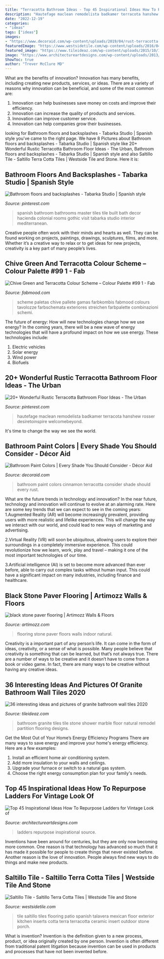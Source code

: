 ```yaml
---
title: "Terracotta Bathroom Ideas - Top 45 Inspirational Ideas How To Repurpose Ladders For Vintage Look Of"
description: "Hautefage maclean remodelista badkamer terracota hanshew rosser desiretoinspire welcomebeyond"
date: "2022-12-19"
categories:
- "ideas"
tags: ["ideas"]
images:
- "https://www.decoraid.com/wp-content/uploads/2019/04/rust-terracotta-bathroom-paint-colors-.jpg"
featuredImage: "https://www.westsidetile.com/wp-content/uploads/2016/04/Saltillo_Tile_Talavera_Inserts.jpg"
featured_image: "https://www.tileideaz.com/wp-content/uploads/2015/10/127.jpg"
image: "https://www.architectureartdesigns.com/wp-content/uploads/2013/12/724.jpg"
ShowToc: true
author: "Trever McClure MD"
---
```



What are the benefits of innovation?
Innovation has many benefits, including creating new products, services, or ideas. There are a variety of reasons why innovation can be beneficial, and some of the most common are: 
1. Innovation can help businesses save money on costs and improve their efficiency.
2. Innovation can increase the quality of products and services.
3. Innovation can improve customer service.
4. Innovation can help companies grow their businesses.

	

		
looking for Bathroom floors and backsplashes - Tabarka Studio | Spanish style you've came to the right page. We have 8 Pictures about Bathroom floors and backsplashes - Tabarka Studio | Spanish style like 20+ Wonderful Rustic Terracotta Bathroom Floor Ideas - The Urban, Bathroom floors and backsplashes - Tabarka Studio | Spanish style and also Saltillo Tile - Saltillo Terra Cotta Tiles | Westside Tile and Stone. Here it is:
		
    
## Bathroom Floors And Backsplashes - Tabarka Studio | Spanish Style

<img loading=lazy src="https://i.pinimg.com/originals/2e/82/a3/2e82a36c393e76ee19b07a2f349e9545.jpg" onerror="this.onerror=null;this.src='https://tse2.mm.bing.net/th?id=OIP.L40bJqZ-vRoWEQ5yAN_oygHaKh&amp;pid=15.1';" alt="Bathroom floors and backsplashes - Tabarka Studio | Spanish style">

_Source: pinterest.com_

>spanish bathroom bathrooms master tiles tile built bath decor hacienda colonial rooms gothic visit tabarka studio interior mediterranean. 

	

Creative people often work with their minds and hearts as well. They can be found working on projects, paintings, drawings, sculptures, films, and more. Whether it’s a creative way to relax or to get ideas for new projects, creativity is a key part of many people’s lives.

    
## Chive Green And Terracotta Colour Scheme – Colour Palette #99 1 - Fab

<img loading=lazy src="https://www.fabmood.com/wp-content/uploads/2020/08/99-547x1024.jpg" onerror="this.onerror=null;this.src='https://tse2.mm.bing.net/th?id=OIP.o2II6bsQi5ROFPALExuhRwHaN3&amp;pid=15.1';" alt="Chive Green and Terracotta Colour Scheme – Colour Palette #99 1 - Fab">

_Source: fabmood.com_

>scheme paletas chive pallete gamas farbkombis fabmood colours tavolozze farbschemata exteriores streichen farbpalette combinazioni schemi. 

	

The future of energy: How will new technologies change how we use energy?
In the coming years, there will be a new wave of energy technologies that will have a profound impact on how we use energy. These technologies include: 
1. Electric vehicles
2. Solar energy
3. Wind power
4. Biofuels

    
## 20+ Wonderful Rustic Terracotta Bathroom Floor Ideas - The Urban

<img loading=lazy src="https://i.pinimg.com/736x/84/17/23/841723d1cb0e0023bfbb217105f79384.jpg" onerror="this.onerror=null;this.src='https://tse3.mm.bing.net/th?id=OIP.14xfnrb8zcpEr3rWygEwbQHaHS&amp;pid=15.1';" alt="20+ Wonderful Rustic Terracotta Bathroom Floor Ideas - The Urban">

_Source: pinterest.com_

>hautefage maclean remodelista badkamer terracota hanshew rosser desiretoinspire welcomebeyond. 

	

It's time to change the way we see the world.

    
## Bathroom Paint Colors | Every Shade You Should Consider - Décor Aid

<img loading=lazy src="https://www.decoraid.com/wp-content/uploads/2019/04/rust-terracotta-bathroom-paint-colors-.jpg" onerror="this.onerror=null;this.src='https://tse2.mm.bing.net/th?id=OIP.HuHF9O4KaNB4m4SuJWTR6gAAAA&amp;pid=15.1';" alt="Bathroom Paint Colors | Every Shade You Should Consider - Décor Aid">

_Source: decoraid.com_

>bathroom paint colors cinnamon terracotta consider shade should every rust. 

	

What are the future trends in technology and innovation?
In the near future, technology and innovation will continue to evolve at an alarming rate. Here are some key trends that we can expect to see in the coming years:
1.Augmented Reality (AR) will become increasingly prevalent, providing users with more realistic and lifelike experiences. This will change the way we interact with our world, and could lead to new ways of marketing and advertising.

2.Virtual Reality (VR) will soon be ubiquitous, allowing users to explore their surroundings in a completely immersive experience. This could revolutionize how we learn, work, play and travel – making it one of the most important technologies of our time.

3.Artificial intelligence (AI) is set to become more advanced than ever before, able to carry out complex tasks without human input. This could have a significant impact on many industries, including finance and healthcare.

    
## Black Stone Paver Flooring | Artimozz Walls &amp; Floors

<img loading=lazy src="https://www.artimozz.com/wp-content/uploads/2020/01/black-stone-flooring-in-delhi.jpg" onerror="this.onerror=null;this.src='https://tse3.mm.bing.net/th?id=OIP.6lgt_xcSUmwY9TsnfsVSAgHaJ4&amp;pid=15.1';" alt="black stone paver flooring | Artimozz Walls &amp; Floors">

_Source: artimozz.com_

>flooring stone paver floors walls indoor natural. 

	

Creativity is a important part of any person’s life. It can come in the form of ideas, creativity, or a sense of what is possible. Many people believe that creativity is something that can be learned, but that’s not always true. There are a number of ways to be creative and it doesn’t have to come from a book or video game. In fact, there are many ways to be creative without having any creative ideas.

    
## 36 Interesting Ideas And Pictures Of Granite Bathroom Wall Tiles 2020

<img loading=lazy src="https://www.tileideaz.com/wp-content/uploads/2015/10/127.jpg" onerror="this.onerror=null;this.src='https://tse4.mm.bing.net/th?id=OIP.splkSJjAgvJoRC4YSJ94ewHaJ4&amp;pid=15.1';" alt="36 interesting ideas and pictures of granite bathroom wall tiles 2020">

_Source: tileideaz.com_

>bathroom granite tiles tile stone shower marble floor natural remodel partition flooring designs. 

	

Get the Most Out of Your Home’s Energy Efficiency Programs
There are many ways to save energy and improve your home's energy efficiency. Here are a few examples:
1. Install an efficient home air conditioning system.
2. Add more insulation to your walls and ceilings.
3. Upgrade your furnace or switch to a natural gas system.
4. Choose the right energy consumption plan for your family's needs.

    
## Top 45 Inspirational Ideas How To Repurpose Ladders For Vintage Look Of

<img loading=lazy src="https://www.architectureartdesigns.com/wp-content/uploads/2013/12/724.jpg" onerror="this.onerror=null;this.src='https://tse2.mm.bing.net/th?id=OIP.3hNKXSSEyaszNb0LlUzwNgHaPQ&amp;pid=15.1';" alt="Top 45 Inspirational Ideas How To Repurpose Ladders for Vintage Look of">

_Source: architectureartdesigns.com_

>ladders repurpose inspirational source. 

	

Inventions have been around for centuries, but they are only now becoming more common. One reason is that technology has advanced so much that it has made it possible for people to create things that never existed before. Another reason is the love of innovation. People always find new ways to do things and make new products.

    
## Saltillo Tile - Saltillo Terra Cotta Tiles | Westside Tile And Stone

<img loading=lazy src="https://www.westsidetile.com/wp-content/uploads/2016/04/Saltillo_Tile_Talavera_Inserts.jpg" onerror="this.onerror=null;this.src='https://tse4.mm.bing.net/th?id=OIP.Fa67h9l2E_p6DsTZTqs9rQHaLM&amp;pid=15.1';" alt="Saltillo Tile - Saltillo Terra Cotta Tiles | Westside Tile and Stone">

_Source: westsidetile.com_

>tile saltillo tiles flooring patio spanish talavera mexican floor exterior kitchen inserts cotta terra terracotta ceramic insert outdoor stone porch. 

	

What is invention?
Invention is the definition given to a new process, product, or idea originally created by one person. Invention is often different from traditional patent litigation because invention can be used in products and processes that have not been invented before.

